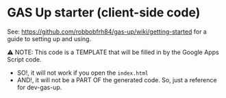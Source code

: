 # GAS Up starter (client-side code)
See: https://github.com/robbobfrh84/gas-up/wiki/getting-started for a guide to setting up and using.  

⚠️ NOTE: This code is a TEMPLATE that will be filled in by the Google Apps Script code.
- SO!, it will not work if you open the `index.html`
- AND!, it will not be a PART OF the generated code. So, just a reference for dev-gas-up.
